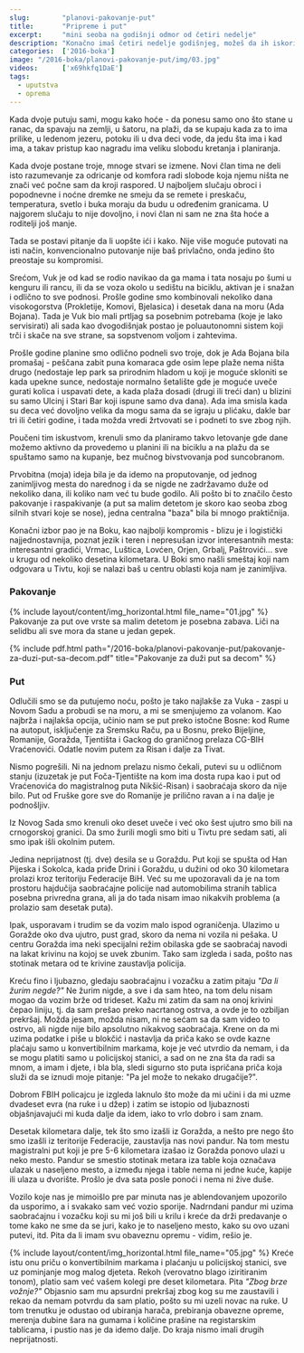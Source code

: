 ```yaml
---
slug:        "planovi-pakovanje-put"
title:       "Pripreme i put"
excerpt:     "mini seoba na godišnji odmor od četiri nedelje"
description: "Konačno imaš četiri nedelje godišnjeg, možeš da ih iskoristiš u cugu i možeš sebi da priuštiš da budeš negde toliko dugo. Ali imaš i živahnog dvogodišnjaka. Ide ti se na more, ali ti se ne sedi po 12 sati ispod suncobrana na plaži. Kako to sve pomiriti, kako se spakovati, šta poneti..."
categories:  ['2016-boka']
image: "/2016-boka/planovi-pakovanje-put/img/03.jpg"
videos:      ['x69hkfq1DaE']
tags:
  - uputstva
  - oprema  
---
```


Kada dvoje putuju sami, mogu kako hoće - da ponesu samo ono što stane u ranac, da spavaju na zemlji, u šatoru,
na plaži, da se kupaju kada za to ima prilike, u ledenom jezeru, potoku ili u dva deci vode, da jedu šta ima i 
kad ima, a takav pristup kao nagradu ima veliku slobodu kretanja i planiranja.

Kada dvoje postane troje, mnoge stvari se izmene. Novi član tima ne deli isto razumevanje za odricanje od
komfora radi slobode koja njemu ništa ne znači već počne sam da kroji raspored. U najboljem slučaju obroci
i popodnevne i noćne dremke ne smeju da se remete i preskaču, temperatura, svetlo i buka moraju da budu u
određenim granicama. U najgorem slučaju to nije dovoljno, i novi član ni sam ne zna šta hoće a roditelji
još manje.

Tada se postavi pitanje da li uopšte ići i kako. Nije više moguće putovati na isti način, konvencionalno
putovanje nije baš privlačno, onda jedino što preostaje su kompromisi.

Srećom, Vuk je od kad se rodio navikao da ga mama i tata nosaju po šumi u kenguru ili rancu, ili da se voza
okolo u sedištu na biciklu, aktivan je i snažan i odlično to sve podnosi. Prošle godine smo kombinovali nekoliko
dana visokogorstva (Prokletije, Komovi, Bjelasica) i desetak dana na moru (Ada Bojana). Tada je Vuk bio mali
prtljag sa posebnim potrebama (koje je lako servisirati) ali sada kao dvogodišnjak postao je poluautonomni 
sistem koji trči i skače na sve strane, sa sopstvenom voljom i zahtevima.

Prošle godine planine smo odlično podneli svo troje, dok je Ada Bojana bila promašaj - peščana zabit puna 
komaraca gde osim lepe plaže nema ništa drugo (nedostaje lep park sa prirodnim hladom u koji je moguće
skloniti se kada upekne sunce, nedostaje normalno šetalište gde je moguće uveče gurati kolica i uspavati
dete, a kada plaža dosadi (drugi ili treći dan) u blizini su samo Ulcinj i Stari Bar koji ispune samo dva
dana). Ada ima smisla kada su deca već dovoljno velika da mogu sama
da se igraju u plićaku, dakle bar tri ili četiri godine, i tada možda vredi žrtvovati se i podneti to sve
zbog njih. 

Poučeni tim iskustvom, krenuli smo da planiramo takvo letovanje gde dane možemo aktivno da provedemo u 
planini ili na biciklu a na plažu da se spuštamo samo na kupanje, bez mučnog bivstvovanja pod suncobranom.

Prvobitna (moja) ideja bila je da idemo na proputovanje, od jednog zanimljivog mesta do narednog i da se nigde
ne zadržavamo duže od nekoliko dana, ili koliko nam već tu bude godilo. Ali pošto bi to značilo često 
pakovanje i raspakivanje (a put sa malim detetom je skoro kao seoba zbog silnih stvari koje se nose), jedna
centralna "baza" bila bi mnogo praktičnija.

Konačni izbor pao je na Boku, kao najbolji kompromis - blizu je i logistički najjednostavnija, poznat jezik
i teren i nepresušan izvor interesantnih mesta: interesantni gradići, Vrmac, Luštica, Lovćen, Orjen, Grbalj, Paštrovići... 
sve u krugu od nekoliko desetina kilometara. U Boki smo našli smeštaj koji nam odgovara u Tivtu, koji se nalazi
baš u centru oblasti koja nam je zanimljiva.

### Pakovanje

{% include layout/content/img_horizontal.html file_name="01.jpg" %}
Pakovanje za put ove vrste sa malim detetom je posebna zabava. Liči na selidbu ali sve mora da stane u jedan 
gepek. 

{% include pdf.html path="/2016-boka/planovi-pakovanje-put/pakovanje-za-duzi-put-sa-decom.pdf" title="Pakovanje za duži put sa decom" %}

### Put

Odlučili smo se da putujemo noću, pošto je tako najlakše za Vuka - zaspi u Novom Sadu a probudi se na 
moru, a mi se smenjujemo za volanom. Kao najbrža i najlakša opcija, učinio nam se put preko istočne Bosne:
kod Rume na autoput, isključenje za Sremsku Raču, pa u Bosnu, preko Bijeljine, Romanije,
Goražda, Tjentišta i Gackog do graničnog prelaza CG-BIH Vraćenovići. Odatle novim putem za Risan i dalje za
Tivat.

Nismo pogrešili. Ni na jednom prelazu nismo čekali, putevi su u odličnom stanju (izuzetak je put 
Foča-Tjentište na kom ima dosta rupa kao i put od Vraćenovića do magistralnog puta Nikšić-Risan) i
saobraćaja skoro da nije bilo. Put od Fruške gore sve do Romanije je prilično ravan a i na dalje je
podnošljiv.

Iz Novog Sada smo krenuli oko deset uveče i već oko šest ujutro smo bili na crnogorskoj granici. Da smo žurili
mogli smo biti u Tivtu pre sedam sati, ali smo ipak išli okolnim putem.

Jedina neprijatnost (tj. dve) desila se u Goraždu. Put koji se spušta od Han Pijeska i Sokolca, kada priđe
Drini i Goraždu, u dužini od oko 30 kilometara prolazi kroz teritoriju Federacije BiH. Već su me upozoravali
da je na tom prostoru hajdučija saobraćajne policije nad automobilima stranih tablica posebna privredna 
grana, ali ja do tada nisam imao nikakvih problema (a prolazio sam desetak puta).

Ipak, usporavam i trudim se da vozim malo ispod ograničenja. Ulazimo u Goražde oko dva ujutro, pust grad,
skoro da nema ni vozila ni pešaka. U centru Goražda ima neki specijalni režim obilaska gde se saobraćaj
navodi na lakat krivinu na kojoj se uvek zbunim. Tako sam izgleda i sada, pošto nas stotinak metara
od te krivine zaustavlja policija.

Kreću fino i ljubazno, gledaju saobraćajnu i vozačku a zatim pitaju *"Da li žurim negde?"* Ne žurim nigde,
a sve i da sam hteo, na tom delu nisam mogao da vozim brže od trideset. Kažu mi zatim da sam na onoj krivini
čepao liniju, tj. da sam prešao preko nacrtanog ostrva, a ovde je to ozbiljan prekršaj. Možda jesam, možda
nisam, ni ne sećam sa da sam video to ostrvo, ali nigde nije bilo apsolutno nikakvog saobraćaja.
Krene on da mi uzima
podatke i piše u blokčić i nastavlja da priča kako se ovde kazne plaćaju samo u konvertibilnim markama, koje
je već utvrdio da nemam, i da se mogu platiti samo u policijskoj stanici, a sad on ne zna šta da radi sa mnom,
a imam i djete, i bla bla, sledi sigurno sto puta ispričana priča koja služi da se iznudi moje pitanje: "Pa jel
može to nekako drugačije?".

Dobrom FBIH policajcu je izgleda laknulo što može da mi učini i da mi uzme dvadeset evra (na ruke i u džep) i
zatim se istopio od ljubaznosti objašnjavajući mi kuda dalje da idem, iako to vrlo dobro i sam znam.

Desetak kilometara dalje, tek što smo izašli iz Goražda, a nešto pre nego što smo izašli iz teritorije 
Federacije, zaustavlja nas novi pandur. Na tom mestu magistralni put koji je pre 5-6 kilometara izašao iz 
Goražda ponovo ulazi u neko mesto. Pandur se smestio stotinak metara iza table koja označava ulazak u
naseljeno mesto, a između njega i table nema ni jedne kuće, kapije ili ulaza u dvorište. Prošlo je dva sata
posle ponoći i nema ni žive duše.

Vozilo koje nas je mimoišlo pre par minuta nas je ablendovanjem upozorilo da usporimo, a i svakako sam već 
vozio sporije. Nadrndani pandur mi uzima saobraćajnu i vozačku koji su mi još bili u krilu i kreće da drži
predavanje o tome kako ne sme da se juri, kako je to naseljeno mesto, kako su ovo uzani putevi, itd. Pita
da li imam svu obaveznu opremu - vidim, rešio je. 

{% include layout/content/img_horizontal.html file_name="05.jpg" %}
Kreće istu onu priču o konvertibilnim markama i plaćanju u policijskoj stanici, sve uz pominjanje mog malog
djeteta. Rekoh (verovatno blago iziritiranim tonom), platio sam već vašem kolegi pre deset kilometara. Pita
*"Zbog brze vožnje?"* Objasnio sam mu apsurdni prekršaj zbog kog su me zaustavili i rekao da nemam potvrdu
da sam platio, pošto su mi uzeli novac na ruke. U tom trenutku je odustao od ubiranja harača, prebiranja 
obavezne opreme, merenja dubine šara na gumama i količine prašine na registarskim tablicama, i pustio nas je
da idemo dalje. Do kraja nismo imali drugih neprijatnosti.